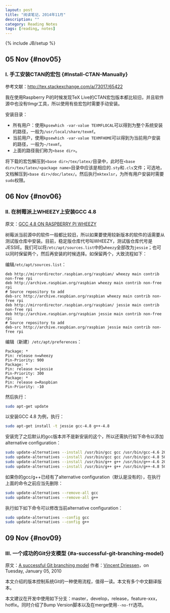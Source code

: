 ```yaml
---
layout: post
title: "阅读笔记，2014年11月"
description: ""
category: Reading Notes
tags: [reading, notes]
---
```

{% include JB/setup %}

## 05 Nov {#nov05}

### I. 手工安装CTAN的宏包 {#Install-CTAN-Manually}
参考文献：<http://tex.stackexchange.com/a/73017/65422>

我在使用Raspberry Pi的时候发现TeX Live的CTAN宏包版本都比较旧，并且软件源中也没有tlmgr工具，所以使用有些宏包时需要手动安装。

安装目录：

* 所有用户：使用`kpsewhich -var-value TEXMFLOCAL`可以得到为整个系统安装的路径，一般为`/usr/local/share/texmf`。
* 当前用户，使用`kpsewhich -var-value TEXMFHOME`可以得到为当前用户安装的路径，一般为`~/texmf`。
* 上面的路径我们称为`<base dir>`。

将下载的宏包解压到`<base dir>/tex/latex/`目录中，此时在`<base dir>/tex/latex/<package name>`目录中应该是相应的`.sty`和`.cls`文件；可选地，文档解压到`<base dir>/doc/latex/`。然后执行`mktexlsr`，为所有用户安装时需要`sudo`权限。

## 06 Nov {#nov06}

### II. 在树莓派上WHEEZY上安装GCC 4.8
原文：[GCC 4.8 ON RASPBERRY PI WHEEZY](http://somewideopenspace.wordpress.com/2014/02/28/gcc-4-8-on-raspberry-pi-wheezy/)

树莓派当前源中的软件一般都比较旧，所以如果要使用较新版本的软件的话需要从测试版仓库中安装。目前，稳定版仓库代号叫WHEEZY，测试版仓库代号是JESSIE。我们可以将`/etc/apt/sources.list`中的`wheezy`全部改为`jessie`；也可以同时保留两个，然后再安装的时候选择。如保留两个，大致流程如下：

编辑`/etc/apt/sources.list`：

~~~
deb http://mirrordirector.raspbian.org/raspbian/ wheezy main contrib non-free rpi
deb http://archive.raspbian.org/raspbian wheezy main contrib non-free rpi
# Source repository to add
deb-src http://archive.raspbian.org/raspbian wheezy main contrib non-free rpi
deb http://mirrordirector.raspbian.org/raspbian/ jessie main contrib non-free rpi
deb http://archive.raspbian.org/raspbian jessie main contrib non-free rpi
# Source repository to add
deb-src http://archive.raspbian.org/raspbian jessie main contrib non-free rpi
~~~

编辑（新建）`/etc/apt/preferences`：

~~~
Package: *
Pin: release n=wheezy
Pin-Priority: 900
Package: *
Pin: release n=jessie
Pin-Priority: 300
Package: *
Pin: release o=Raspbian
Pin-Priority: -10
~~~

然后执行：

~~~ bash
sudo apt-get update
~~~

以安装GCC 4.8 为例，执行：

~~~ bash
sudo apt-get install -t jessie gcc-4.8 g++-4.8
~~~

安装完了之后默认的gcc版本并不是新安装的这个，所以还需执行如下命令以添加alternative configuration：

~~~ bash
sudo update-alternatives --install /usr/bin/gcc gcc /usr/bin/gcc-4.6 20
sudo update-alternatives --install /usr/bin/gcc gcc /usr/bin/gcc-4.8 50
sudo update-alternatives --install /usr/bin/g++ g++ /usr/bin/g++-4.6 20
sudo update-alternatives --install /usr/bin/g++ g++ /usr/bin/g++-4.8 50
~~~

如果你的gcc/g++已经有了alternative configuration（默认是没有的），在执行上面的命令之前应当先删除：

~~~ bash
sudo update-alternatives --remove-all gcc 
sudo update-alternatives --remove-all g++
~~~

执行如下如下命令可以修改当前alternative configuration：

~~~ bash
sudo update-alternatives --config gcc
sudo update-alternatives --config g++
~~~

## 09 Nov {#nov09}

### III. 一个成功的Git分支模型 {#a-successful-git-branching-model}
原文：[A successful Git branching model](http://nvie.com/posts/a-successful-git-branching-model/)
作者：[Vincent Driessen](http://nvie.com/about/)，on Tuesday, January 05, 2010

本文介绍的版本控制系统Git的一种使用流程，值得一读。本文有多个中文翻译版本。

本文建议在开发中使用如下分支：master，develop，release，feature-xxx，hotfix。同时介绍了Bump Version脚本以及在merge使用`--no-ff`选项。


